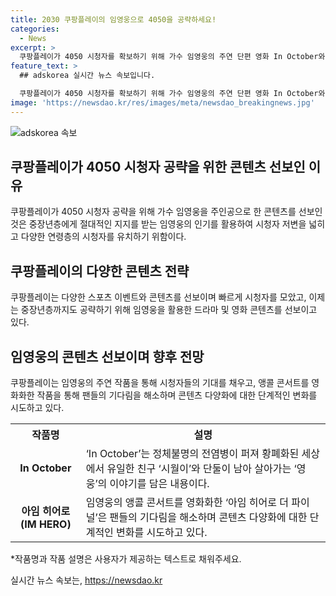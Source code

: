 ```yaml
---
title: 2030 쿠팡플레이의 임영웅으로 4050을 공략하세요!
categories:
  - News
excerpt: >
  쿠팡플레이가 4050 시청자를 확보하기 위해 가수 임영웅의 주연 단편 영화 In October와 앵콜 콘서트 아임 히어로 더 파이널을 선보인다. 이로써 중장년층의 지지를 받는 임영웅을 활용하여 시청자층을 다양화하며, 토종 OTT 순위에서 상승세를 보이고 있다. In October는 600만뷰를 돌파한 온기 뮤직비디오의 풀버전으로, 방탄소년단과 다양한 아티스트들의 참여로 완성도를 높였다. 또한, 아임 히어로 더 파이널은 팬들의 기대를 충족시키는 영화로 평가받고 있다. 이를 통해 쿠팡플레이는 중장년층을 위한 새로운 콘텐츠 전략을 추구하고 있다.
feature_text: >
  ## adskorea 실시간 뉴스 속보입니다.

  쿠팡플레이가 4050 시청자를 확보하기 위해 가수 임영웅의 주연 단편 영화 In October와 앵콜 콘서트 아임 히어로 더 파이널을 선보인다. 이로써 중장년층의 지지를 받는 임영웅을 활용하여 시청자층을 다양화하며, 토종 OTT 순위에서 상승세를 보이고 있다. In October는 600만뷰를 돌파한 온기 뮤직비디오의 풀버전으로, 방탄소년단과 다양한 아티스트들의 참여로 완성도를 높였다. 또한, 아임 히어로 더 파이널은 팬들의 기대를 충족시키는 영화로 평가받고 있다. 이를 통해 쿠팡플레이는 중장년층을 위한 새로운 콘텐츠 전략을 추구하고 있다.
image: 'https://newsdao.kr/res/images/meta/newsdao_breakingnews.jpg'
---
```


<p><img src="https://newsdao.kr/res/images/meta/newsdao_breakingnews.jpg" alt="adskorea 속보" /></p>

<h2 data-ke-size="size26">쿠팡플레이가 4050 시청자 공략을 위한 콘텐츠 선보인 이유</h2>

<p data-ke-size="size16">쿠팡플레이가 4050 시청자 공략을 위해 가수 임영웅을 주인공으로 한 콘텐츠를 선보인 것은 중장년층에게 절대적인 지지를 받는 임영웅의 인기를 활용하여 시청자 저변을 넓히고 다양한 연령층의 시청자를 유치하기 위함이다.</p>

<h2 data-ke-size="size26">쿠팡플레이의 다양한 콘텐츠 전략</h2>

<p data-ke-size="size16">쿠팡플레이는 다양한 스포츠 이벤트와 콘텐츠를 선보이며 빠르게 시청자를 모았고, 이제는 중장년층까지도 공략하기 위해 임영웅을 활용한 드라마 및 영화 콘텐츠를 선보이고 있다.</p>

<h2 data-ke-size="size26">임영웅의 콘텐츠 선보이며 향후 전망</h2>

<p data-ke-size="size16">쿠팡플레이는 임영웅의 주연 작품을 통해 시청자들의 기대를 채우고, 앵콜 콘서트를 영화화한 작품을 통해 팬들의 기다림을 해소하며 콘텐츠 다양화에 대한 단계적인 변화를 시도하고 있다.</p>

<table>
    <tr>
        <th><b>작품명</b></th>
        <th><b>설명</b></th>
    </tr>
    <tr>
        <td style="text-align: center; height: 17px;"><b>In October</b></td>
        <td>‘In October’는 정체불명의 전염병이 퍼져 황폐화된 세상에서 유일한 친구 ‘시월이’와 단둘이 남아 살아가는 ‘영웅’의 이야기를 담은 내용이다.</td>
    </tr>
    <tr>
        <td style="text-align: center; height: 17px;"><b>아임 히어로(IM HERO)</b></td>
        <td>임영웅의 앵콜 콘서트를 영화화한 ‘아임 히어로 더 파이널’은 팬들의 기다림을 해소하며 콘텐츠 다양화에 대한 단계적인 변화를 시도하고 있다.</td>
    </tr>
</table>

<p>*작품명과 작품 설명은 사용자가 제공하는 텍스트로 채워주세요.</p>
실시간 뉴스 속보는, <a href="https://newsdao.kr" rel="dofollow">https://newsdao.kr</a>


